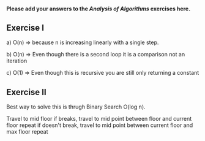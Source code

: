 #### Please add your answers to the ***Analysis of  Algorithms*** exercises here.

## Exercise I

a) O(n) => because n is increasing linearly with a single step.


b) O(n)  => Even though there is a second loop it is a comparison not an iteration


c) O(1) => Even though this is recursive you are still only returning a constant

## Exercise II
Best way to solve this is thrugh Binary Search O(log n).

Travel to mid floor
    if breaks, travel to mid point between floor and  current floor
        repeat
    if doesn't break, travel to mid point between current floor and max floor
        repeat


